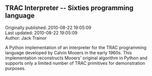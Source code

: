 ## TRAC Interpreter -- Sixties programming language  
Originally published: 2010-08-22 19:05:09  
Last updated: 2010-08-22 19:05:09  
Author: Jack Trainor  
  
A Python implementation of an interpreter for the TRAC programming language developed by Calvin Mooers in the early 1960s. This implementation reconstructs Mooers' original algorithm in Python and supports only a limited number of TRAC primitives for demonstration purposes.
